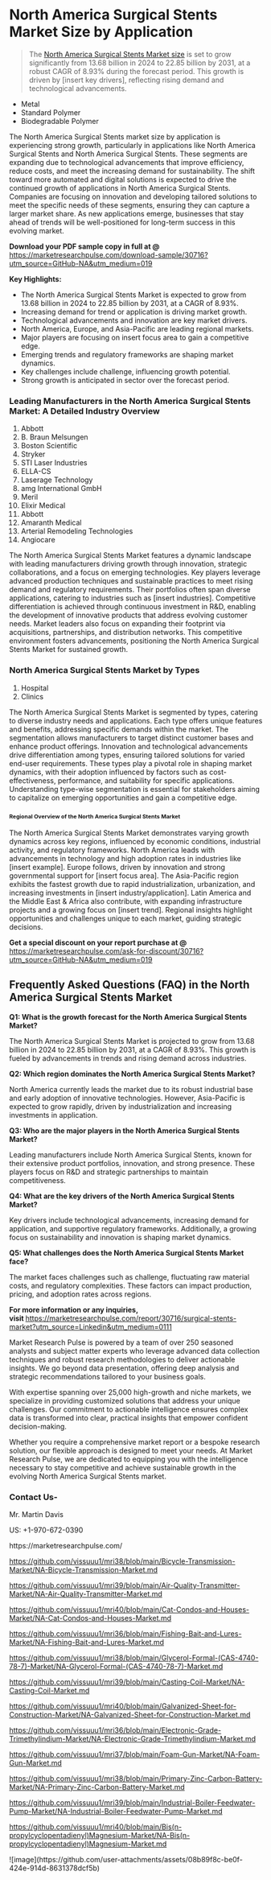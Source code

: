<h1>North America Surgical Stents Market&nbsp;Size by Application</h1><blockquote><p>The <a href="https://marketresearchpulse.com/download-sample/30716?utm_source=GitHub-NA&amp;utm_medium=019">North America Surgical Stents Market size</a> is set to grow significantly from 13.68 billion in 2024 to 22.85 billion by 2031, at a robust CAGR of 8.93% during the forecast period. This growth is driven by [insert key drivers], reflecting rising demand and technological advancements.</p></blockquote><ul><li>Metal<li> Standard Polymer<li> Biodegradable Polymer</li></ul><p>The North America Surgical Stents market size by application is experiencing strong growth, particularly in applications like North America Surgical Stents and North America Surgical Stents. These segments are expanding due to technological advancements that improve efficiency, reduce costs, and meet the increasing demand for sustainability. The shift toward more automated and digital solutions is expected to drive the continued growth of applications in North America Surgical Stents. Companies are focusing on innovation and developing tailored solutions to meet the specific needs of these segments, ensuring they can capture a larger market share. As new applications emerge, businesses that stay ahead of trends will be well-positioned for long-term success in this evolving market.</p><p><strong>Download your PDF sample copy in full at @ </strong><a href="https://marketresearchpulse.com/download-sample/30716?utm_source=GitHub-NA&amp;utm_medium=019">https://marketresearchpulse.com/download-sample/30716?utm_source=GitHub-NA&amp;utm_medium=019</a></p><p><strong>Key Highlights: </strong></p><ul><li>The North America Surgical Stents Market is expected to grow from 13.68 billion in 2024 to 22.85 billion by 2031, at a CAGR of 8.93%.</li><li>Increasing demand for trend or application is driving market growth.</li><li>Technological advancements and innovation are key market drivers.</li><li>North America, Europe, and Asia-Pacific are leading regional markets.</li><li>Major players are focusing on insert focus area to gain a competitive edge.</li><li>Emerging trends and regulatory frameworks are shaping market dynamics.</li><li>Key challenges include challenge, influencing growth potential.</li><li>Strong growth is anticipated in sector over the forecast period.</li></ul><h3>Leading Manufacturers in the North America Surgical Stents Market: A Detailed Industry Overview</h3><ol><li>Abbott</li><li>B. Braun Melsungen</li><li>Boston Scientific</li><li>Stryker</li><li>STI Laser Industries</li><li>ELLA-CS</li><li>Laserage Technology</li><li>amg International GmbH</li><li>Meril</li><li>Elixir Medical</li><li>Abbott</li><li>Amaranth Medical</li><li>Arterial Remodeling Technologies</li><li>Angiocare</li></ol><div class="flex max-w-full flex-col flex-grow"><div class="min-h-8 text-message flex w-full flex-col items-end gap-2 whitespace-normal break-words [.text-message+&amp;]:mt-5" dir="auto" data-message-author-role="assistant" data-message-id="fd8432e4-4910-450d-b182-61b7bfb0a01f" data-message-model-slug="gpt-4o"><div class="flex w-full flex-col gap-1 empty:hidden first:pt-[3px]"><div class="markdown prose w-full break-words dark:prose-invert light"><p>The North America Surgical Stents Market features a dynamic landscape with leading manufacturers driving growth through innovation, strategic collaborations, and a focus on emerging technologies. Key players leverage advanced production techniques and sustainable practices to meet rising demand and regulatory requirements. Their portfolios often span diverse applications, catering to industries such as [insert industries]. Competitive differentiation is achieved through continuous investment in R&amp;D, enabling the development of innovative products that address evolving customer needs. Market leaders also focus on expanding their footprint via acquisitions, partnerships, and distribution networks. This competitive environment fosters advancements, positioning the North America Surgical Stents Market for sustained growth.</p></div></div></div></div><h3>North America Surgical Stents Market by Types</h3><ol><li>Hospital<li> Clinics</li></ol><div class="flex max-w-full flex-col flex-grow"><div class="min-h-8 text-message flex w-full flex-col items-end gap-2 whitespace-normal break-words [.text-message+&amp;]:mt-5" dir="auto" data-message-author-role="assistant" data-message-id="084470be-0bb7-4664-bddf-5156b4f41249" data-message-model-slug="gpt-4o-mini"><div class="flex w-full flex-col gap-1 empty:hidden first:pt-[3px]"><div class="markdown prose w-full break-words dark:prose-invert light"><p>The North America Surgical Stents Market is segmented by types, catering to diverse industry needs and applications. Each type offers unique features and benefits, addressing specific demands within the market. The segmentation allows manufacturers to target distinct customer bases and enhance product offerings. Innovation and technological advancements drive differentiation among types, ensuring tailored solutions for varied end-user requirements. These types play a pivotal role in shaping market dynamics, with their adoption influenced by factors such as cost-effectiveness, performance, and suitability for specific applications. Understanding type-wise segmentation is essential for stakeholders aiming to capitalize on emerging opportunities and gain a competitive edge.</p></div></div></div></div><h3><span style="font-size: 11px;">Regional Overview of the North America Surgical Stents Market</span></h3><div class="flex max-w-full flex-col flex-grow"><div class="min-h-8 text-message flex w-full flex-col items-end gap-2 whitespace-normal break-words [.text-message+&amp;]:mt-5" dir="auto" data-message-author-role="assistant" data-message-id="e9038762-ce64-4e30-91c9-9bd413514231" data-message-model-slug="gpt-4o-mini"><div class="flex w-full flex-col gap-1 empty:hidden first:pt-[3px]"><div class="markdown prose w-full break-words dark:prose-invert light"><p>The North America Surgical Stents Market demonstrates varying growth dynamics across key regions, influenced by economic conditions, industrial activity, and regulatory frameworks. North America leads with advancements in technology and high adoption rates in industries like [insert example]. Europe follows, driven by innovation and strong governmental support for [insert focus area]. The Asia-Pacific region exhibits the fastest growth due to rapid industrialization, urbanization, and increasing investments in [insert industry/application]. Latin America and the Middle East &amp; Africa also contribute, with expanding infrastructure projects and a growing focus on [insert trend]. Regional insights highlight opportunities and challenges unique to each market, guiding strategic decisions.</p></div></div></div></div><p><strong>Get a special discount on your report purchase at @ </strong><a href="https://marketresearchpulse.com/ask-for-discount/30716?utm_source=GitHub-NA&amp;utm_medium=019">https://marketresearchpulse.com/ask-for-discount/30716?utm_source=GitHub-NA&amp;utm_medium=019</a></p><h2>Frequently Asked Questions (FAQ) in the North America Surgical Stents Market</h2><p><strong>Q1: What is the growth forecast for the North America Surgical Stents Market?</strong></p><p>The North America Surgical Stents Market is projected to grow from 13.68 billion in 2024 to 22.85 billion by 2031, at a CAGR of 8.93%. This growth is fueled by advancements in trends and rising demand across industries.</p><p><strong>Q2: Which region dominates the North America Surgical Stents Market?</strong></p><p>North America currently leads the market due to its robust industrial base and early adoption of innovative technologies. However, Asia-Pacific is expected to grow rapidly, driven by industrialization and increasing investments in application.</p><p><strong>Q3: Who are the major players in the North America Surgical Stents Market?</strong></p><p>Leading manufacturers include North America Surgical Stents, known for their extensive product portfolios, innovation, and strong presence. These players focus on R&amp;D and strategic partnerships to maintain competitiveness.</p><p><strong>Q4: What are the key drivers of the North America Surgical Stents Market?</strong></p><p>Key drivers include technological advancements, increasing demand for application, and supportive regulatory frameworks. Additionally, a growing focus on sustainability and innovation is shaping market dynamics.</p><p><strong>Q5: What challenges does the North America Surgical Stents Market face?</strong></p><p>The market faces challenges such as challenge, fluctuating raw material costs, and regulatory complexities. These factors can impact production, pricing, and adoption rates across regions.</p><p><strong>For more information or any inquiries, visit&nbsp;</strong><a href="https://marketresearchpulse.com/report/30716/surgical-stents-market?utm_source=Linkedin&utm_medium=0111">https://marketresearchpulse.com/report/30716/surgical-stents-market?utm_source=Linkedin&utm_medium=0111</a></p><p>Market Research Pulse is powered by a team of over 250 seasoned analysts and subject matter experts who leverage advanced data collection techniques and robust research methodologies to deliver actionable insights. We go beyond data presentation, offering deep analysis and strategic recommendations tailored to your business goals.</p><p>With expertise spanning over 25,000 high-growth and niche markets, we specialize in providing customized solutions that address your unique challenges. Our commitment to actionable intelligence ensures complex data is transformed into clear, practical insights that empower confident decision-making.</p><p>Whether you require a comprehensive market report or a bespoke research solution, our flexible approach is designed to meet your needs. At Market Research Pulse, we are dedicated to equipping you with the intelligence necessary to stay competitive and achieve sustainable growth in the evolving North America Surgical Stents market.</p><h3><strong>Contact Us-</strong></h3><p>Mr. Martin Davis</p><p>US: +1-970-672-0390</p><p>https://marketresearchpulse.com/</p><p><a href="https://github.com/vissuuu1/mri38/blob/main/Bicycle-Transmission-Market/NA-Bicycle-Transmission-Market.md">https://github.com/vissuuu1/mri38/blob/main/Bicycle-Transmission-Market/NA-Bicycle-Transmission-Market.md</a></p><p><a href="https://github.com/vissuuu1/mri39/blob/main/Air-Quality-Transmitter-Market/NA-Air-Quality-Transmitter-Market.md">https://github.com/vissuuu1/mri39/blob/main/Air-Quality-Transmitter-Market/NA-Air-Quality-Transmitter-Market.md</a></p><p><a href="https://github.com/vissuuu1/mri40/blob/main/Cat-Condos-and-Houses-Market/NA-Cat-Condos-and-Houses-Market.md">https://github.com/vissuuu1/mri40/blob/main/Cat-Condos-and-Houses-Market/NA-Cat-Condos-and-Houses-Market.md</a></p><p><a href="https://github.com/vissuuu1/mri36/blob/main/Fishing-Bait-and-Lures-Market/NA-Fishing-Bait-and-Lures-Market.md">https://github.com/vissuuu1/mri36/blob/main/Fishing-Bait-and-Lures-Market/NA-Fishing-Bait-and-Lures-Market.md</a></p><p><a href="https://github.com/vissuuu1/mri38/blob/main/Glycerol-Formal-(CAS-4740-78-7)-Market/NA-Glycerol-Formal-(CAS-4740-78-7)-Market.md">https://github.com/vissuuu1/mri38/blob/main/Glycerol-Formal-(CAS-4740-78-7)-Market/NA-Glycerol-Formal-(CAS-4740-78-7)-Market.md</a></p><p><a href="https://github.com/vissuuu1/mri39/blob/main/Casting-Coil-Market/NA-Casting-Coil-Market.md">https://github.com/vissuuu1/mri39/blob/main/Casting-Coil-Market/NA-Casting-Coil-Market.md</a></p><p><a href="https://github.com/vissuuu1/mri40/blob/main/Galvanized-Sheet-for-Construction-Market/NA-Galvanized-Sheet-for-Construction-Market.md">https://github.com/vissuuu1/mri40/blob/main/Galvanized-Sheet-for-Construction-Market/NA-Galvanized-Sheet-for-Construction-Market.md</a></p><p><a href="https://github.com/vissuuu1/mri36/blob/main/Electronic-Grade-Trimethylindium-Market/NA-Electronic-Grade-Trimethylindium-Market.md">https://github.com/vissuuu1/mri36/blob/main/Electronic-Grade-Trimethylindium-Market/NA-Electronic-Grade-Trimethylindium-Market.md</a></p><p><a href="https://github.com/vissuuu1/mri37/blob/main/Foam-Gun-Market/NA-Foam-Gun-Market.md">https://github.com/vissuuu1/mri37/blob/main/Foam-Gun-Market/NA-Foam-Gun-Market.md</a></p><p><a href="https://github.com/vissuuu1/mri38/blob/main/Primary-Zinc-Carbon-Battery-Market/NA-Primary-Zinc-Carbon-Battery-Market.md">https://github.com/vissuuu1/mri38/blob/main/Primary-Zinc-Carbon-Battery-Market/NA-Primary-Zinc-Carbon-Battery-Market.md</a></p><p><a href="https://github.com/vissuuu1/mri39/blob/main/Industrial-Boiler-Feedwater-Pump-Market/NA-Industrial-Boiler-Feedwater-Pump-Market.md">https://github.com/vissuuu1/mri39/blob/main/Industrial-Boiler-Feedwater-Pump-Market/NA-Industrial-Boiler-Feedwater-Pump-Market.md</a></p><p><a href="https://github.com/vissuuu1/mri40/blob/main/Bis(n-propylcyclopentadienyl)Magnesium-Market/NA-Bis(n-propylcyclopentadienyl)Magnesium-Market.md">https://github.com/vissuuu1/mri40/blob/main/Bis(n-propylcyclopentadienyl)Magnesium-Market/NA-Bis(n-propylcyclopentadienyl)Magnesium-Market.md</a></p>
![image](https://github.com/user-attachments/assets/08b89f8c-be0f-424e-914d-8631378dcf5b)
